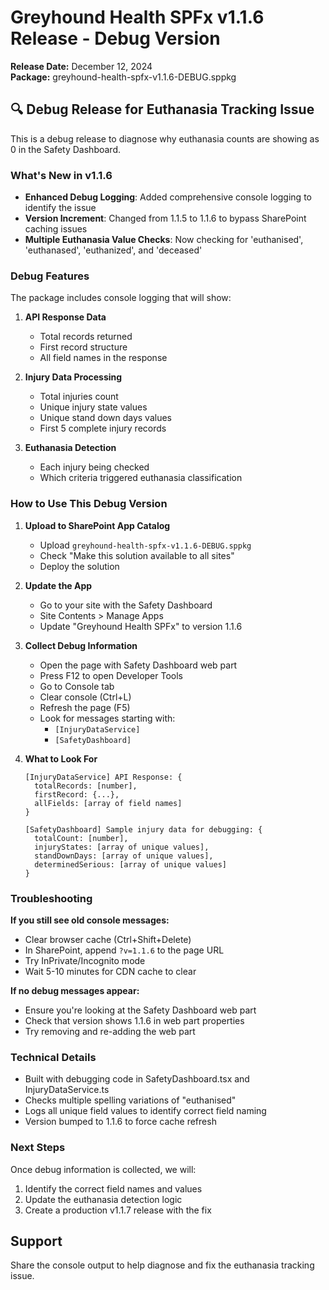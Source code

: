 # Greyhound Health SPFx v1.1.6 Release - Debug Version

**Release Date:** December 12, 2024  
**Package:** greyhound-health-spfx-v1.1.6-DEBUG.sppkg

## 🔍 Debug Release for Euthanasia Tracking Issue

This is a debug release to diagnose why euthanasia counts are showing as 0 in the Safety Dashboard.

### What's New in v1.1.6
- **Enhanced Debug Logging**: Added comprehensive console logging to identify the issue
- **Version Increment**: Changed from 1.1.5 to 1.1.6 to bypass SharePoint caching issues
- **Multiple Euthanasia Value Checks**: Now checking for 'euthanised', 'euthanased', 'euthanized', and 'deceased'

### Debug Features
The package includes console logging that will show:
1. **API Response Data**
   - Total records returned
   - First record structure
   - All field names in the response
   
2. **Injury Data Processing**
   - Total injuries count
   - Unique injury state values
   - Unique stand down days values
   - First 5 complete injury records
   
3. **Euthanasia Detection**
   - Each injury being checked
   - Which criteria triggered euthanasia classification

### How to Use This Debug Version

1. **Upload to SharePoint App Catalog**
   - Upload `greyhound-health-spfx-v1.1.6-DEBUG.sppkg`
   - Check "Make this solution available to all sites"
   - Deploy the solution

2. **Update the App**
   - Go to your site with the Safety Dashboard
   - Site Contents > Manage Apps
   - Update "Greyhound Health SPFx" to version 1.1.6

3. **Collect Debug Information**
   - Open the page with Safety Dashboard web part
   - Press F12 to open Developer Tools
   - Go to Console tab
   - Clear console (Ctrl+L)
   - Refresh the page (F5)
   - Look for messages starting with:
     - `[InjuryDataService]`
     - `[SafetyDashboard]`

4. **What to Look For**
   ```
   [InjuryDataService] API Response: {
     totalRecords: [number],
     firstRecord: {...},
     allFields: [array of field names]
   }
   
   [SafetyDashboard] Sample injury data for debugging: {
     totalCount: [number],
     injuryStates: [array of unique values],
     standDownDays: [array of unique values],
     determinedSerious: [array of unique values]
   }
   ```

### Troubleshooting

**If you still see old console messages:**
- Clear browser cache (Ctrl+Shift+Delete)
- In SharePoint, append `?v=1.1.6` to the page URL
- Try InPrivate/Incognito mode
- Wait 5-10 minutes for CDN cache to clear

**If no debug messages appear:**
- Ensure you're looking at the Safety Dashboard web part
- Check that version shows 1.1.6 in web part properties
- Try removing and re-adding the web part

### Technical Details
- Built with debugging code in SafetyDashboard.tsx and InjuryDataService.ts
- Checks multiple spelling variations of "euthanised"
- Logs all unique field values to identify correct field naming
- Version bumped to 1.1.6 to force cache refresh

### Next Steps
Once debug information is collected, we will:
1. Identify the correct field names and values
2. Update the euthanasia detection logic
3. Create a production v1.1.7 release with the fix

## Support
Share the console output to help diagnose and fix the euthanasia tracking issue.